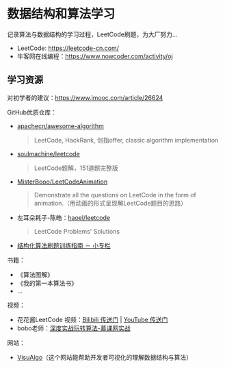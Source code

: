 # 数据结构和算法学习
记录算法与数据结构的学习过程，LeetCode刷题，为大厂努力...

- LeetCode: <https://leetcode-cn.com/>
- 牛客网在线编程：<https://www.nowcoder.com/activity/oj>





## 学习资源

对初学者的建议：https://www.imooc.com/article/26624 



GitHub优质仓库：


- [apachecn/awesome-algorithm](https://github.com/apachecn/awesome-algorithm)

  > LeetCode, HackRank, 剑指offer, classic algorithm implementation

- [soulmachine/leetcode](https://github.com/soulmachine/leetcode)

  > LeetCode题解，151道题完整版

- [MisterBooo/LeetCodeAnimation](https://github.com/MisterBooo/LeetCodeAnimation)

  > Demonstrate all the questions on LeetCode in the form of animation.（用动画的形式呈现解LeetCode题目的思路）

- 左耳朵耗子-陈皓：[haoel/leetcode](https://github.com/haoel/leetcode)

  > LeetCode Problems' Solutions

- [结构化算法刷题训练指南 － 小专栏](<https://xiaozhuanlan.com/Lisanaaa>)

书籍：

- 《算法图解》
- 《我的第一本算法书》
- …

视频：

- 花花酱LeetCode 视频：[Bilibili 传送门](<https://space.bilibili.com/9880352/channel/index>)  |  [YouTube 传送门](<https://www.youtube.com/user/xxfflower/playlists>)
- bobo老师：[深度实战玩转算法-慕课网实战](https://coding.imooc.com/class/138.html)

网站：

- [VisuAlgo](https://visualgo.net/en)（这个网站能帮助开发者可视化的理解数据结构与算法）





  

  

